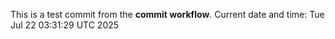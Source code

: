 This is a test commit from the **commit workflow**.
Current date and time: Tue Jul 22 03:31:29 UTC 2025
